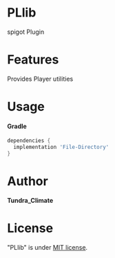 # PLlib
spigot Plugin
# Features
Provides Player utilities
# Usage
#### Gradle
```groovy
dependencies {
  implementation 'File-Directory'
}
```
# Author
**Tundra_Climate**
# License
"PLlib" is under [MIT license](https://en.wikipedia.org/wiki/MIT_License).

